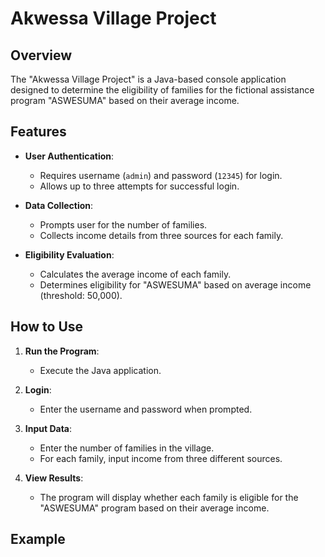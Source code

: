 # Akwessa Village Project

## Overview

The "Akwessa Village Project" is a Java-based console application designed to determine the eligibility of families for the fictional assistance program "ASWESUMA" based on their average income.

## Features

- **User Authentication**: 
  - Requires username (`admin`) and password (`12345`) for login.
  - Allows up to three attempts for successful login.

- **Data Collection**: 
  - Prompts user for the number of families.
  - Collects income details from three sources for each family.

- **Eligibility Evaluation**: 
  - Calculates the average income of each family.
  - Determines eligibility for "ASWESUMA" based on average income (threshold: 50,000).

## How to Use

1. **Run the Program**:
   - Execute the Java application.
   
2. **Login**:
   - Enter the username and password when prompted.

3. **Input Data**:
   - Enter the number of families in the village.
   - For each family, input income from three different sources.

4. **View Results**:
   - The program will display whether each family is eligible for the "ASWESUMA" program based on their average income.

## Example

